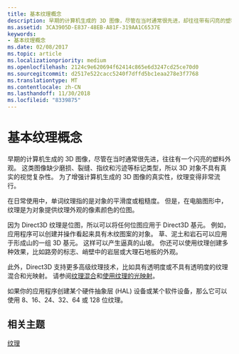```yaml
---
title: 基本纹理概念
description: 早期的计算机生成的 3D 图像，尽管在当时通常很先进，却往往带有闪亮的塑料状外观。
ms.assetid: 3CA3905D-E837-48EB-A81F-319AA1C6537E
keywords:
- 基本纹理概念
ms.date: 02/08/2017
ms.topic: article
ms.localizationpriority: medium
ms.openlocfilehash: 2124c9e620694f62414c865e6d3247cd25ce70d0
ms.sourcegitcommit: d2517e522cacc5240f7dffd5bc1eaa278e3f7768
ms.translationtype: MT
ms.contentlocale: zh-CN
ms.lasthandoff: 11/30/2018
ms.locfileid: "8339875"
---
```

# <a name="basic-texturing-concepts"></a>基本纹理概念


早期的计算机生成的 3D 图像，尽管在当时通常很先进，往往有一个闪亮的塑料外观。 这类图像缺少磨损、裂缝、指纹和污迹等标记类型，所以 3D 对象不具有真实的视觉复杂性。 为了增强计算机生成的 3D 图像的真实性，纹理变得非常流行。

在日常使用中，单词纹理指的是对象的平滑度或粗糙度。 但是，在电脑图形中，纹理是为对象提供纹理外观的像素颜色的位图。

因为 Direct3D 纹理是位图，所以可以将任何位图应用于 Direct3D 基元。 例如，应用程序可以创建并操作看起来具有木纹图案的对象。 草、泥土和岩石可以应用于形成山的一组 3D 基元。 这样可以产生逼真的山坡。 你还可以使用纹理创建多种效果，比如路旁的标志、峭壁中的岩层或大理石地板的外观。

此外，Direct3D 支持更多高级纹理技术，比如具有透明度或不具有透明度的纹理混合和光映射。 请参阅[纹理混合](texture-blending.md)和[使用纹理的光映射](light-mapping-with-textures.md)。

如果你的应用程序创建某个硬件抽象层 (HAL) 设备或某个软件设备，那么它可以使用 8、16、24、32、64 或 128 位纹理。

## <a name="span-idrelated-topicsspanrelated-topics"></a><span id="related-topics"></span>相关主题


[纹理](textures.md)

 

 




